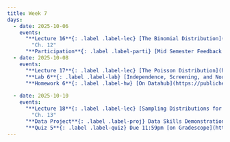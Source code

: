 ```yaml
---
title: Week 7
days:
  - date: 2025-10-06
    events:
      "**Lecture 16**{: .label .label-lec} [The Binomial Distribution](https://ph142-ucb.github.io/fa25/src/lec/Lec16_Discrete-distns.html) [(Recording)]()":
        "Ch. 12"
      "**Participation**{: .label .label-parti} [Mid Semester Feedback Survey](https://forms.gle/Nw4hVszX9ffdsnQd6) ":
  - date: 2025-10-08
    events:
      "**Lecture 17**{: .label .label-lec} [The Poisson Distribution](https://ph142-ucb.github.io/fa25/src/lec/Lec17_Poisson-distrn.html) [(Recording)]()":
      "**Lab 6**{: .label .label-lab} [Independence, Screening, and Normal Distribution](https://publichealth.datahub.berkeley.edu/hub/user-redirect/git-pull?repo=https%3A%2F%2Fgithub.com%2Fph142-ucb%2Fph142-fa25&urlpath=rstudio%2F&branch=main) (Due Oct 11th)":
      "**Homework 6**{: .label .label-hw} [On Datahub](https://publichealth.datahub.berkeley.edu/hub/user-redirect/git-pull?repo=https%3A%2F%2Fgithub.com%2Fph142-ucb%2Fph142-fa25&urlpath=rstudio%2F&branch=main)": 
      
  - date: 2025-10-10
    events:
      "**Lecture 18**{: .label .label-lec} [Sampling Distributions for a Mean and Proportion; Central Limit Theorem](https://ph142-ucb.github.io/fa25/src/lec/Lec18-_Sampling-distns.html) [(Recording)]()":
        "Ch. 13"
      "**Data Project**{: .label .label-proj} Data Skills Demonstration Part I (Due 10:00 PM PST)":
      "**Quiz 5**{: .label .label-quiz} Due 11:59pm [on Gradescope](https://www.gradescope.com/courses/833518)":
---
```

